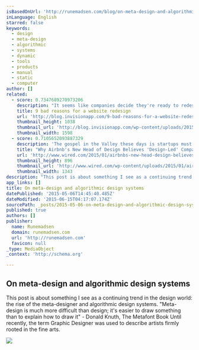 ```yaml
---
isBasedOnUrl: 'http://runemadsen.com/blog/on-meta-design-and-algorithmic-design-systems/'
inLanguage: English
starred: false
keywords:
  - design
  - meta-design
  - algorithmic
  - systems
  - dynamic
  - tools
  - products
  - manual
  - static
  - computer
author: []
related:
  - score: 0.7347689270973206
    description: "It seems like companies decide they're ready to redesign their website every 2 years or so. But it's a lot of work! You have to gather a team, find an agency, identify stakeholders, write personas ... You get the point. Nevertheless, every 2 years or so, we labor and labor to redesign and launch a website."
    title: 9 bad reasons for a website redesign
    url: 'http://blog.invisionapp.com/9-bad-reasons-for-a-website-redesign/'
    thumbnail_height: 1038
    thumbnail_url: 'http://blog.invisionapp.com/wp-content/uploads/2015/01/trendy.png'
    thumbnail_width: 1598
  - score: 0.7105652093887329
    description: 'The gospel in the Valley these days is startups must be "design-led." Sure, your founders have to be engineers, but your first hire had better be a designer. This is due largely to the current state of technology, particularly apps. As things get easier to build, fund, and support, good design is one of the few remaining competitive advantages.'
    title: "Why Airbnb's New Head of Design Believes 'Design-Led' Companies Don't Work | WIRED"
    url: 'http://www.wired.com/2015/01/airbnbs-new-head-design-believes-design-led-companies-dont-work/'
    thumbnail_height: 896
    thumbnail_url: 'http://www.wired.com/wp-content/uploads/2015/01/airbnb.jpg'
    thumbnail_width: 1343
description: "This post is about something I see as a continuing trend in the design world: the rise of the meta-designer and algorithmic design systems. \"Meta-design is much more difficult than design; it's easier to draw something than to explain how to draw it\" - Donald Knuth, The Metafont Book Until recently, the term Graphic Designer was used to describe artists firmly rooted in the fine arts."
app_links: []
title: On meta-design and algorithmic design systems
datePublished: '2015-05-06T14:45:40.485Z'
dateModified: '2015-06-15T04:17:07.174Z'
sourcePath: _posts/2015-05-06-on-meta-design-and-algorithmic-design-systems.md
published: true
authors: []
publisher:
  name: Runemadsen
  domain: runemadsen.com
  url: 'http://runemadsen.com'
  favicon: null
_type: MediaObject
_context: 'http://schema.org'

---
```

<article style=""><h1>On meta-design and algorithmic design systems</h1><p>This post is about something I see as a continuing trend in the design world: the rise of the meta-designer and algorithmic design systems. "Meta-design is much more difficult than design; it's easier to draw something than to explain how to draw it" - Donald Knuth, The Metafont Book Until recently, the term Graphic Designer was used to describe artists firmly rooted in the fine arts.</p><img src="http://runemadsen.com/assets/blog/vw-df259367f8f88b993515a885c32c47a5.jpg" /></article>